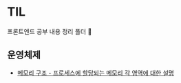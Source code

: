# TIL
 프론트엔드 공부 내용 정리 폴더 💯

## 운영체제

- [메모리 구조 - 프로세스에 할당되는 메모리 각 영역에 대한 설명](https://github.com/smin0820/TIL/blob/main/%EC%9A%B4%EC%98%81%EC%B2%B4%EC%A0%9C/%EB%A9%94%EB%AA%A8%EB%A6%AC%20%EA%B5%AC%EC%A1%B0.md)
